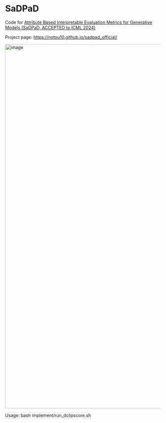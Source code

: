 # SaDPaD
Code for [Attribute Based Interpretable Evaluation Metrics for Generative Models (SaDPaD, ACCEPTED to ICML 2024)](https://openreview.net/forum?id=VZVXqiaI4U)

Project page: https://notou10.github.io/sadpad_official/

<img width="1178" alt="image" src="https://github.com/notou10/SaDPaD/assets/45427036/a38ba971-97d1-419d-ba61-2523cbb6d8b5">




Usage: 
bash implement/run_dclipscore.sh
